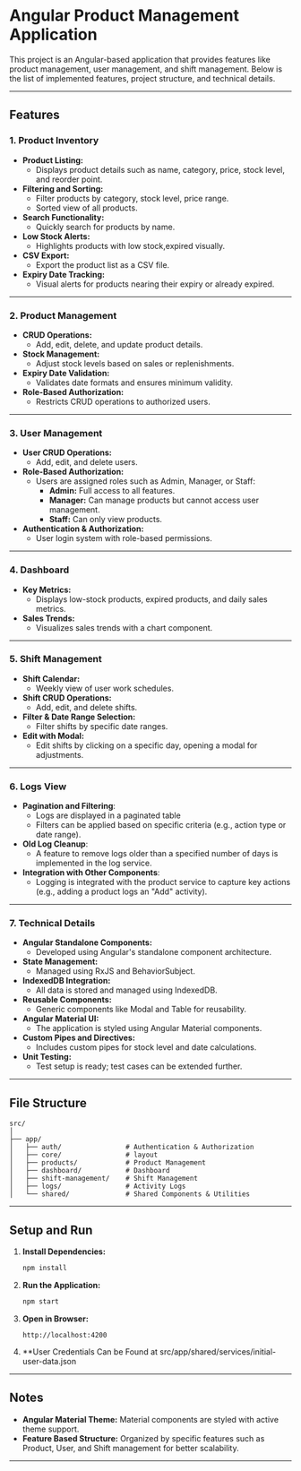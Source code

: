 
# **Angular Product Management Application**

This project is an Angular-based application that provides features like product management, user management, and shift management. Below is the list of implemented features, project structure, and technical details.

---

## **Features**

### **1. Product Inventory**
- **Product Listing:**
  - Displays product details such as name, category, price, stock level, and reorder point.
- **Filtering and Sorting:** 
  - Filter products by category, stock level, price range.
  - Sorted view of all products.
- **Search Functionality:**
  - Quickly search for products by name.
- **Low Stock Alerts:**
  - Highlights products with low stock,expired visually.
- **CSV Export:** 
  - Export the product list as a CSV file.
- **Expiry Date Tracking:**
  - Visual alerts for products nearing their expiry or already expired.

---

### **2. Product Management**
- **CRUD Operations:**
  - Add, edit, delete, and update product details.
- **Stock Management:**
  - Adjust stock levels based on sales or replenishments.
- **Expiry Date Validation:**
  - Validates date formats and ensures minimum validity.
- **Role-Based Authorization:**
  - Restricts CRUD operations to authorized users.

---

### **3. User Management**
- **User CRUD Operations:**
  - Add, edit, and delete users.
- **Role-Based Authorization:**
  - Users are assigned roles such as Admin, Manager, or Staff:
    - **Admin:** Full access to all features.
    - **Manager:** Can manage products but cannot access user management.
    - **Staff:** Can only view products.
- **Authentication & Authorization:** 
  - User login system with role-based permissions.

---

### **4. Dashboard**
- **Key Metrics:**
  - Displays low-stock products, expired products, and daily sales metrics.
- **Sales Trends:**
  - Visualizes sales trends with a chart component.
---

### **5. Shift Management**
- **Shift Calendar:**
  - Weekly view of user work schedules.
- **Shift CRUD Operations:**
  - Add, edit, and delete shifts.
- **Filter & Date Range Selection:**
  - Filter shifts by specific date ranges.
- **Edit with Modal:**
  - Edit shifts by clicking on a specific day, opening a modal for adjustments.
---

### **6. Logs View**
- **Pagination and Filtering**:
   - Logs are displayed in a paginated table
   - Filters can be applied based on specific criteria (e.g., action type or date range).
- **Old Log Cleanup**:
   - A feature to remove logs older than a specified number of days is implemented in the log service.
- **Integration with Other Components**:
   - Logging is integrated with the product service to capture key actions (e.g., adding a product logs an "Add" activity).
---

### **7. Technical Details**
- **Angular Standalone Components:**
  - Developed using Angular's standalone component architecture.
- **State Management:**
  - Managed using RxJS and BehaviorSubject.
- **IndexedDB Integration:**
  - All data is stored and managed using IndexedDB.
- **Reusable Components:**
  - Generic components like Modal and Table for reusability.
- **Angular Material UI:**
  - The application is styled using Angular Material components.
- **Custom Pipes and Directives:**
  - Includes custom pipes for stock level and date calculations.
- **Unit Testing:**
  - Test setup is ready; test cases can be extended further.

---

## **File Structure**

```plaintext
src/
│
├── app/
│   ├── auth/                # Authentication & Authorization
│   ├── core/                # layout
│   ├── products/            # Product Management
│   ├── dashboard/           # Dashboard
│   ├── shift-management/    # Shift Management
│   ├── logs/                # Activity Logs
│   └── shared/              # Shared Components & Utilities
```

---

## **Setup and Run**

1. **Install Dependencies:**
   ```bash
   npm install
   ```

2. **Run the Application:**
   ```bash
   npm start
   ```

3. **Open in Browser:**
   ```
   http://localhost:4200
   ```
4. **User Credentials Can be Found at src/app/shared/services/initial-user-data.json

---

## **Notes**
- **Angular Material Theme:** Material components are styled with active theme support.
- **Feature Based Structure:** Organized by specific features such as Product, User, and Shift management for better scalability.
---
